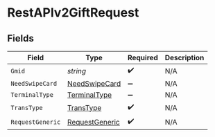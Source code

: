# RestAPIv2GiftRequest


## Fields

| Field                                                   | Type                                                    | Required                                                | Description                                             |
| ------------------------------------------------------- | ------------------------------------------------------- | ------------------------------------------------------- | ------------------------------------------------------- |
| `Gmid`                                                  | *string*                                                | :heavy_check_mark:                                      | N/A                                                     |
| `NeedSwipeCard`                                         | [NeedSwipeCard](../../Models/Shared/NeedSwipeCard.md)   | :heavy_minus_sign:                                      | N/A                                                     |
| `TerminalType`                                          | [TerminalType](../../Models/Shared/TerminalType.md)     | :heavy_minus_sign:                                      | N/A                                                     |
| `TransType`                                             | [TransType](../../Models/Shared/TransType.md)           | :heavy_check_mark:                                      | N/A                                                     |
| `RequestGeneric`                                        | [RequestGeneric](../../Models/Shared/RequestGeneric.md) | :heavy_check_mark:                                      | N/A                                                     |